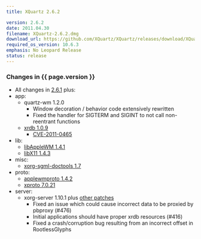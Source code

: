 ```yaml
---
title: XQuartz 2.6.2

version: 2.6.2
date: 2011.04.30
filename: XQuartz-2.6.2.dmg
download_url: https://github.com/XQuartz/XQuartz/releases/download/XQuartz-2.6.2/XQuartz-2.6.2.dmg
required_os_version: 10.6.3
emphasis: No Leopard Release
status: release
---
```


### Changes in {{ page.version }} ###
  * All changes in [2.6.1](XQuartz-2.6.1.html) plus:
  * app:
    * quartz-wm 1.2.0
      * Window decoration / behavior code extensively rewritten
      * Fixed the handler for SIGTERM and SIGINT to not call non-reentrant functions
    * [xrdb 1.0.9](https://lists.freedesktop.org/archives/xorg-announce/2011-April/001635.html)
      * [CVE-2011-0465](https://cve.mitre.org/cgi-bin/cvename.cgi?name=CVE-2011-0465)
  * lib:
    * [libAppleWM 1.4.1](https://lists.freedesktop.org/archives/xorg-announce/2011-April/001640.html)
    * [libX11 1.4.3](https://lists.freedesktop.org/archives/xorg-announce/2011-April/001637.html)
  * misc:
    * [xorg-sgml-doctools 1.7](https://lists.freedesktop.org/archives/xorg-announce/2011-March/001633.html)
  * proto:
    * [applewmproto 1.4.2](https://lists.freedesktop.org/archives/xorg-announce/2011-April/001641.html)
    * [xproto 7.0.21](https://lists.freedesktop.org/archives/xorg-announce/2011-March/001631.html)
  * server:
    * xorg-server 1.10.1 plus [other patches](https://github.com/XQuartz/xorg-server/commits/XQuartz-2.6.2)
      * Fixed an issue which could cause incorrect data to be proxied by pbproxy (#476)
      * Initial applications should have proper xrdb resources (#416)
      * Fixed a crash/corruption bug resulting from an incorrect offset in RootlessGlyphs
